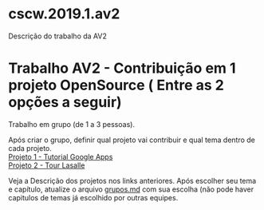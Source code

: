 # cscw.2019.1.av2
Descrição do trabalho da AV2

# Trabalho AV2 - Contribuição em 1 projeto OpenSource ( Entre as 2 opções a seguir)

Trabalho em grupo (de 1 a 3 pessoas).

Após criar o grupo, definir qual projeto vai contribuir e qual tema dentro de cada projeto.  
[Projeto 1 - Tutorial Google Apps](https://github.com/salgado/cscw.2019.1.av2/blob/master/projeto1.md)   
[Projeto 2 - Tour Lasalle](https://github.com/salgado/cscw.2019.1.av2/blob/master/projeto2.md)


Veja a Descrição dos projetos nos links anteriores. Após escolher seu tema e capítulo, atualize o arquivo [grupos.md](https://github.com/salgado/cscw.2019.1.av2/blob/master/grupos.md) com sua escolha (não pode haver capitulos de temas já escolhido por outras equipes.
